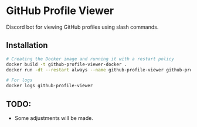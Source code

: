 # GitHub Profile Viewer
Discord bot for viewing GitHub profiles using slash commands.

## Installation
```bash
# Creating the Docker image and running it with a restart policy
docker build -t github-profile-viewer-docker .
docker run -dt --restart always --name github-profile-viewer github-profile-viewer-docker

# For logs
docker logs github-profile-viewer
```

## TODO:
* Some adjustments will be made.

